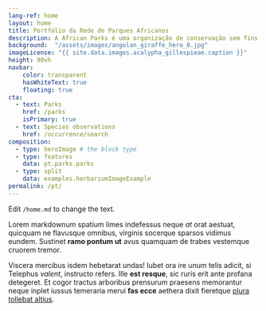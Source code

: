```yaml
---
lang-ref: home
layout: home
title: Portfólio da Rede de Parques Africanos
description: A African Parks é uma organização de conservação sem fins lucrativos que assume a responsabilidade direta pela reabilitação e gestão a longo prazo das áreas protegidas em parceria com os governos e as comunidades locais.
background:  "/assets/images/angolan_giraffe_hero_0.jpg"
imageLicense: "{{ site.data.images.acalypha_gillespieae.caption }}"
height: 90vh
navbar:
    color: transparent
    hasWhiteText: true
    floating: true
cta:
  - text: Parks
    href: /parks
    isPrimary: true
  - text: Species observations
    href: /occurrence/search
composition:
  - type: heroImage # the block type
  - type: features
    data: pt.parks.parks
  - type: split
    data: examples.herbariumImageExample
permalink: /pt/
---
```


Edit `/home.md` to change the text.

Lorem markdownum spatium limes indefessus neque *at* orat aestuat, quicquam ne
flavusque omnibus, virginis socerque sparsos vidimus eundem. Sustinet **ramo
pontum ut** avus quamquam de trabes vestemque cruorem tremor.

Viscera mercibus isdem hebetarat undas! Iubet ora ire unum telis adicit, si
Telephus *valent*, instructo refers. Ille **est resque**, sic ruris erit ante
profana detegeret. Et cogor tractus arboribus prensurum praesens memorantur
neque inplet iussus temeraria merui **fas ecce** aethera dixit fieretque [plura
tollebat altius](http://virgineusque.net/est.html).
